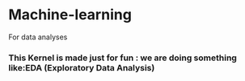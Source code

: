 # Machine-learning
For data analyses
### This Kernel is made just for fun : we are doing something like:EDA (Exploratory Data Analysis)
